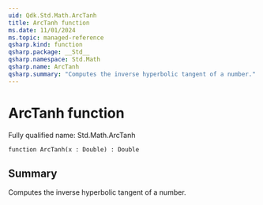 ```yaml
---
uid: Qdk.Std.Math.ArcTanh
title: ArcTanh function
ms.date: 11/01/2024
ms.topic: managed-reference
qsharp.kind: function
qsharp.package: __Std__
qsharp.namespace: Std.Math
qsharp.name: ArcTanh
qsharp.summary: "Computes the inverse hyperbolic tangent of a number."
---
```


# ArcTanh function

Fully qualified name: Std.Math.ArcTanh

```qsharp
function ArcTanh(x : Double) : Double
```

## Summary
Computes the inverse hyperbolic tangent of a number.
